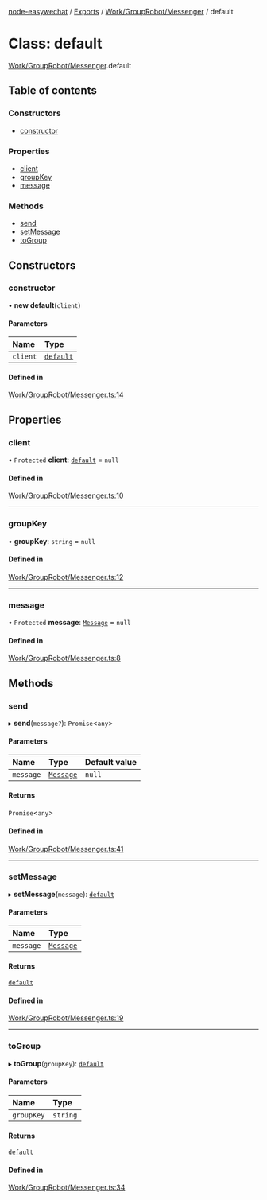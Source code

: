 [node-easywechat](../README.md) / [Exports](../modules.md) / [Work/GroupRobot/Messenger](../modules/Work_GroupRobot_Messenger.md) / default

# Class: default

[Work/GroupRobot/Messenger](../modules/Work_GroupRobot_Messenger.md).default

## Table of contents

### Constructors

- [constructor](Work_GroupRobot_Messenger.default.md#constructor)

### Properties

- [client](Work_GroupRobot_Messenger.default.md#client)
- [groupKey](Work_GroupRobot_Messenger.default.md#groupkey)
- [message](Work_GroupRobot_Messenger.default.md#message)

### Methods

- [send](Work_GroupRobot_Messenger.default.md#send)
- [setMessage](Work_GroupRobot_Messenger.default.md#setmessage)
- [toGroup](Work_GroupRobot_Messenger.default.md#togroup)

## Constructors

### constructor

• **new default**(`client`)

#### Parameters

| Name | Type |
| :------ | :------ |
| `client` | [`default`](Work_GroupRobot_GroupRobotClient.default.md) |

#### Defined in

[Work/GroupRobot/Messenger.ts:14](https://github.com/hpyer/node-easywechat/blob/b017670/src/Work/GroupRobot/Messenger.ts#L14)

## Properties

### client

• `Protected` **client**: [`default`](Work_GroupRobot_GroupRobotClient.default.md) = `null`

#### Defined in

[Work/GroupRobot/Messenger.ts:10](https://github.com/hpyer/node-easywechat/blob/b017670/src/Work/GroupRobot/Messenger.ts#L10)

___

### groupKey

• **groupKey**: `string` = `null`

#### Defined in

[Work/GroupRobot/Messenger.ts:12](https://github.com/hpyer/node-easywechat/blob/b017670/src/Work/GroupRobot/Messenger.ts#L12)

___

### message

• `Protected` **message**: [`Message`](Work_GroupRobot_Messages_Message.Message.md) = `null`

#### Defined in

[Work/GroupRobot/Messenger.ts:8](https://github.com/hpyer/node-easywechat/blob/b017670/src/Work/GroupRobot/Messenger.ts#L8)

## Methods

### send

▸ **send**(`message?`): `Promise`<`any`\>

#### Parameters

| Name | Type | Default value |
| :------ | :------ | :------ |
| `message` | [`Message`](Work_GroupRobot_Messages_Message.Message.md) | `null` |

#### Returns

`Promise`<`any`\>

#### Defined in

[Work/GroupRobot/Messenger.ts:41](https://github.com/hpyer/node-easywechat/blob/b017670/src/Work/GroupRobot/Messenger.ts#L41)

___

### setMessage

▸ **setMessage**(`message`): [`default`](Work_GroupRobot_Messenger.default.md)

#### Parameters

| Name | Type |
| :------ | :------ |
| `message` | [`Message`](Work_GroupRobot_Messages_Message.Message.md) |

#### Returns

[`default`](Work_GroupRobot_Messenger.default.md)

#### Defined in

[Work/GroupRobot/Messenger.ts:19](https://github.com/hpyer/node-easywechat/blob/b017670/src/Work/GroupRobot/Messenger.ts#L19)

___

### toGroup

▸ **toGroup**(`groupKey`): [`default`](Work_GroupRobot_Messenger.default.md)

#### Parameters

| Name | Type |
| :------ | :------ |
| `groupKey` | `string` |

#### Returns

[`default`](Work_GroupRobot_Messenger.default.md)

#### Defined in

[Work/GroupRobot/Messenger.ts:34](https://github.com/hpyer/node-easywechat/blob/b017670/src/Work/GroupRobot/Messenger.ts#L34)

